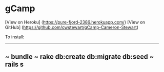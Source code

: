 # gCamp

[View on Heroku] (https://pure-fjord-2386.herokuapp.com/)
[View on GitHub] (https://github.com/cwstewart/gCamp-Cameron-Stewart)


To install:

-----
~ bundle
~ rake db:create db:migrate db:seed
~ rails s
-----
